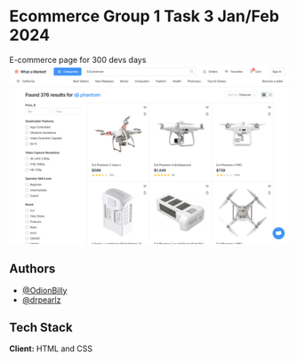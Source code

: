# Ecommerce Group 1 Task 3 Jan/Feb 2024

E-commerce page for 300 devs days
![Logo](Assets/E-commerce%20(product%20list).png)


## Authors

- [@OdionBilly](https://www.github.com/OdionBilly)
- [@drpearlz](https://www.github.com/Drpearlz)

<!-- Once you commit to the project, add your name above. -->

## Tech Stack

**Client:** HTML and CSS

<!-- **Server:** Node, Express -->